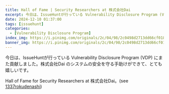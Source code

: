 ```yaml
---
title: Hall of Fame | Security Researchers at 株式会社Dai
excerpt: 今日は、IssueHuntが行っている Vulnerability Disclosure Program (VDP) にまた貢献しました...
date: 2024-12-10 01:37:00
tags: [issuehunt]
categories:
  - [Vulnerability Disclosure Program]
index_img: https://i.pinimg.com/originals/2c/04/98/2c0498d2713dd66cf0184c94d3f179be.jpg
banner_img: https://i.pinimg.com/originals/2c/04/98/2c0498d2713dd66cf0184c94d3f179be.jpg
---
```


今日は、IssueHuntが行っている Vulnerability Disclosure Program (VDP) にまた貢献しました。株式会社Dai のシステムの安全を守る手助けができて、とても嬉しいです。

Hall of Fame for Security Researchers at 株式会社Dai。(see [1337rokudenashi](https://issuehunt.io/programs/2d67e8c4-5e59-4a12-ad05-8dcc52c35917/hof))

